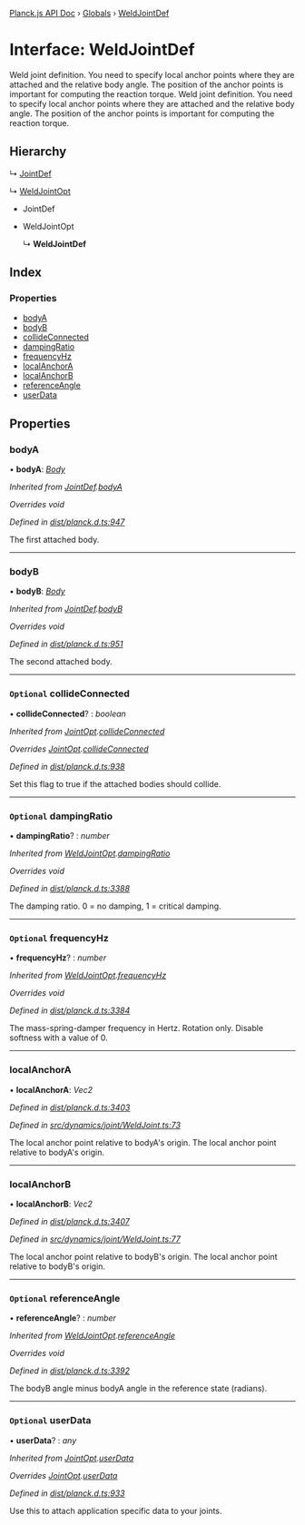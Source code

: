 [Planck.js API Doc](../README.md) › [Globals](../globals.md) › [WeldJointDef](weldjointdef.md)

# Interface: WeldJointDef

Weld joint definition. You need to specify local anchor points where they are
attached and the relative body angle. The position of the anchor points is
important for computing the reaction torque.
Weld joint definition. You need to specify local anchor points where they are
attached and the relative body angle. The position of the anchor points is
important for computing the reaction torque.

## Hierarchy

  ↳ [JointDef](jointdef.md)

  ↳ [WeldJointOpt](weldjointopt.md)

* JointDef

* WeldJointOpt

  ↳ **WeldJointDef**

## Index

### Properties

* [bodyA](weldjointdef.md#bodya)
* [bodyB](weldjointdef.md#bodyb)
* [collideConnected](weldjointdef.md#optional-collideconnected)
* [dampingRatio](weldjointdef.md#optional-dampingratio)
* [frequencyHz](weldjointdef.md#optional-frequencyhz)
* [localAnchorA](weldjointdef.md#localanchora)
* [localAnchorB](weldjointdef.md#localanchorb)
* [referenceAngle](weldjointdef.md#optional-referenceangle)
* [userData](weldjointdef.md#optional-userdata)

## Properties

###  bodyA

• **bodyA**: *[Body](../classes/body.md)*

*Inherited from [JointDef](jointdef.md).[bodyA](jointdef.md#bodya)*

*Overrides void*

*Defined in [dist/planck.d.ts:947](https://github.com/shakiba/planck.js/blob/3ede11b/dist/planck.d.ts#L947)*

The first attached body.

___

###  bodyB

• **bodyB**: *[Body](../classes/body.md)*

*Inherited from [JointDef](jointdef.md).[bodyB](jointdef.md#bodyb)*

*Overrides void*

*Defined in [dist/planck.d.ts:951](https://github.com/shakiba/planck.js/blob/3ede11b/dist/planck.d.ts#L951)*

The second attached body.

___

### `Optional` collideConnected

• **collideConnected**? : *boolean*

*Inherited from [JointOpt](jointopt.md).[collideConnected](jointopt.md#optional-collideconnected)*

*Overrides [JointOpt](jointopt.md).[collideConnected](jointopt.md#optional-collideconnected)*

*Defined in [dist/planck.d.ts:938](https://github.com/shakiba/planck.js/blob/3ede11b/dist/planck.d.ts#L938)*

Set this flag to true if the attached bodies
should collide.

___

### `Optional` dampingRatio

• **dampingRatio**? : *number*

*Inherited from [WeldJointOpt](weldjointopt.md).[dampingRatio](weldjointopt.md#optional-dampingratio)*

*Overrides void*

*Defined in [dist/planck.d.ts:3388](https://github.com/shakiba/planck.js/blob/3ede11b/dist/planck.d.ts#L3388)*

The damping ratio. 0 = no damping, 1 = critical damping.

___

### `Optional` frequencyHz

• **frequencyHz**? : *number*

*Inherited from [WeldJointOpt](weldjointopt.md).[frequencyHz](weldjointopt.md#optional-frequencyhz)*

*Overrides void*

*Defined in [dist/planck.d.ts:3384](https://github.com/shakiba/planck.js/blob/3ede11b/dist/planck.d.ts#L3384)*

The mass-spring-damper frequency in Hertz. Rotation only. Disable softness
with a value of 0.

___

###  localAnchorA

• **localAnchorA**: *Vec2*

*Defined in [dist/planck.d.ts:3403](https://github.com/shakiba/planck.js/blob/3ede11b/dist/planck.d.ts#L3403)*

*Defined in [src/dynamics/joint/WeldJoint.ts:73](https://github.com/shakiba/planck.js/blob/3ede11b/src/dynamics/joint/WeldJoint.ts#L73)*

The local anchor point relative to bodyA's origin.
The local anchor point relative to bodyA's origin.

___

###  localAnchorB

• **localAnchorB**: *Vec2*

*Defined in [dist/planck.d.ts:3407](https://github.com/shakiba/planck.js/blob/3ede11b/dist/planck.d.ts#L3407)*

*Defined in [src/dynamics/joint/WeldJoint.ts:77](https://github.com/shakiba/planck.js/blob/3ede11b/src/dynamics/joint/WeldJoint.ts#L77)*

The local anchor point relative to bodyB's origin.
The local anchor point relative to bodyB's origin.

___

### `Optional` referenceAngle

• **referenceAngle**? : *number*

*Inherited from [WeldJointOpt](weldjointopt.md).[referenceAngle](weldjointopt.md#optional-referenceangle)*

*Overrides void*

*Defined in [dist/planck.d.ts:3392](https://github.com/shakiba/planck.js/blob/3ede11b/dist/planck.d.ts#L3392)*

The bodyB angle minus bodyA angle in the reference state (radians).

___

### `Optional` userData

• **userData**? : *any*

*Inherited from [JointOpt](jointopt.md).[userData](jointopt.md#optional-userdata)*

*Overrides [JointOpt](jointopt.md).[userData](jointopt.md#optional-userdata)*

*Defined in [dist/planck.d.ts:933](https://github.com/shakiba/planck.js/blob/3ede11b/dist/planck.d.ts#L933)*

Use this to attach application specific data to your joints.
